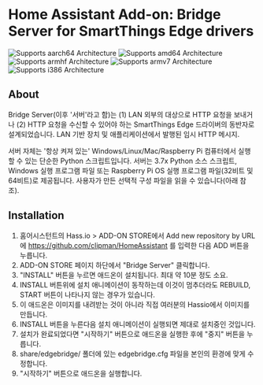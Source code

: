 # Home Assistant Add-on: Bridge Server for SmartThings Edge drivers 

![Supports aarch64 Architecture][aarch64-shield] ![Supports amd64 Architecture][amd64-shield] ![Supports armhf Architecture][armhf-shield] ![Supports armv7 Architecture][armv7-shield] ![Supports i386 Architecture][i386-shield]

## About
Bridge Server(이후 '서버'라고 함)는 (1) LAN 외부의 대상으로 HTTP 요청을 보내거나 (2) HTTP 요청을 수신할 수 있어야 하는 SmartThings Edge 드라이버의 동반자로 설계되었습니다. LAN 기반 장치 및 애플리케이션에서 발행된 임시 HTTP 메시지.

서버 자체는 '항상 켜져 있는' Windows/Linux/Mac/Raspberry Pi 컴퓨터에서 실행할 수 있는 단순한 Python 스크립트입니다. 서버는 3.7x Python 소스 스크립트, Windows 실행 프로그램 파일 또는 Raspberry Pi OS 실행 프로그램 파일(32비트 및 64비트)로 제공됩니다. 사용자가 만든 선택적 구성 파일을 읽을 수 있습니다(아래 참조).

## Installation

1. 홈어시스턴트의 Hass.io > ADD-ON STORE에서 Add new repository by URL에 https://github.com/clipman/HomeAssistant 를 입력한 다음 ADD 버튼을 누릅니다.
2. ADD-ON STORE 페이지 하단에서 "Bridge Server" 클릭합니다.
3. "INSTALL" 버튼을 누르면 애드온이 설치됩니다. 최대 약 10분 정도 소요. 
4. INSTALL 버튼위에 설치 애니메이션이 동작하는데 이것이 멈추더라도 REBUILD, START 버튼이 나타나지 않는 경우가 있습니다.
5. 이 애드온은 이미지를 내려받는 것이 아니라 직접 여러분의 Hassio에서 이미지를 만듭니다.
6. INSTALL 버튼을 누른다음 설치 애니메이션이 실행되면 제대로 설치중인 것입니다.
7. 설치가 완료되었다면 "시작하기" 버튼으로 애드온을 실행한 후에 "중지" 버튼을 누릅니다.
8. share/edgebridge/ 폴더에 있는 edgebridge.cfg 파일을 본인의 환경에 맞게 수정합니다.
9. "시작하기" 버튼으로 애드온을 실행합니다.


[forum]: https://cafe.naver.com/koreassistant
[github]: https://github.com/clipman/addons
[aarch64-shield]: https://img.shields.io/badge/aarch64-yes-green.svg
[amd64-shield]: https://img.shields.io/badge/amd64-yes-green.svg
[armhf-shield]: https://img.shields.io/badge/armhf-yes-green.svg
[armv7-shield]: https://img.shields.io/badge/armv7-yes-green.svg
[i386-shield]: https://img.shields.io/badge/i386-yes-green.svg
